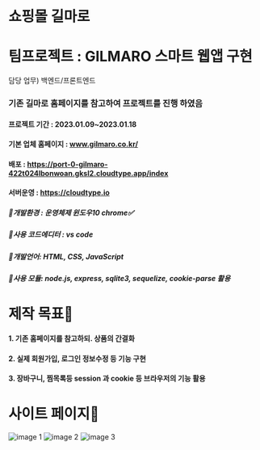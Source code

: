 # 쇼핑몰 길마로

# 팀프로젝트 : GILMARO 스마트 웹앱 구현 
담당 업무) 백엔드/프론트엔드
### 기존 길마로 홈페이지를 참고하여 프로젝트를 진행 하였음
#### 프로젝트 기간 : 2023.01.09~2023.01.18
#### 기본 업체 홈페이지 : www.gilmaro.co.kr/
#### 배포 : https://port-0-gilmaro-422t024lbonwoan.gksl2.cloudtype.app/index
#### 서버운영 : https://cloudtype.io
##### 📌개발환경 : 운영체제 윈도우10 chrome✅
##### 📌사용 코드에디터 : vs code
##### 📌개발언어: HTML, CSS, JavaScript 
##### 📌사용 모듈: node.js, express, sqlite3, sequelize, cookie-parse 활용 

# 제작 목표📑
#### 1. 기존 홈페이지를 참고하되. 상품의 간결화
#### 2. 실제 회원가입, 로그인 정보수정 등 기능 구현
#### 3. 장바구니, 찜목록등 session 과 cookie 등 브라우저의 기능 활용

# 사이트 페이지📰
![image 1](https://user-images.githubusercontent.com/113665619/215364470-2fba01d8-990c-4806-902f-ea947a69a95a.png)
![image 2](https://user-images.githubusercontent.com/113665619/215364441-34c91393-d807-4c56-b0b6-a34798e1b65a.png)
![image 3](https://user-images.githubusercontent.com/113665619/215364443-8c24b996-e6a3-4972-bd99-2a8656f85d23.png)







